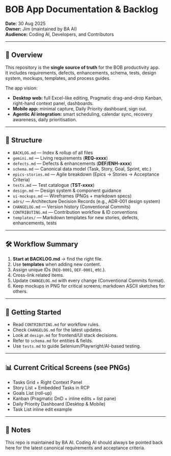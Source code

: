 
# BOB App Documentation & Backlog

**Date:** 30 Aug 2025  
**Owner:** Jim (maintained by BA AI)  
**Audience:** Coding AI, Developers, and Contributors

---

## 📖 Overview
This repository is the **single source of truth** for the BOB productivity app.  
It includes requirements, defects, enhancements, schema, tests, design system, mockups, templates, and process guides.

The app vision:  
- **Desktop web:** full Excel-like editing, Pragmatic drag-and-drop Kanban, right-hand context panel, dashboards.  
- **Mobile app:** minimal capture, Daily Priority dashboard, sign out.  
- **Agentic AI integration:** smart scheduling, calendar sync, recovery awareness, daily prioritisation.

---

## 📂 Structure
- `BACKLOG.md` — Index & rollup of all files  
- `gemini.md` — Living requirements (**REQ-xxxx**)  
- `defects.md` — Defects & enhancements (**DEF/ENH-xxxx**)  
- `schema.md` — Canonical data model (Task, Story, Goal, Sprint, etc.)  
- `epics-stories.md` — Agile breakdown (Epics → Stories → Acceptance Criteria)  
- `tests.md` — Test catalogue (**TST-xxxx**)  
- `design.md` — Design system & component guidance  
- `ui-mockups.md` — Wireframes (PNGs + markdown specs)  
- `adrs/` — Architecture Decision Records (e.g., ADR-001 design system)  
- `CHANGELOG.md` — Version history (Conventional Commits)  
- `CONTRIBUTING.md` — Contribution workflow & ID conventions  
- `templates/` — Markdown templates for new stories, defects, enhancements, tests  

---

## 🛠️ Workflow Summary
1. **Start at BACKLOG.md** → find the right file.  
2. Use **templates** when adding new content.  
3. Assign unique IDs (`REQ-0001`, `DEF-0001`, etc.).  
4. Cross-link related items.  
5. Update `CHANGELOG.md` with every change (Conventional Commits format).  
6. Keep mockups in PNG for critical screens; markdown ASCII sketches for others.  

---

## 🚀 Getting Started
- Read `CONTRIBUTING.md` for workflow rules.  
- Check `CHANGELOG.md` for the latest updates.  
- Look at `design.md` for frontend/UI stack decisions.  
- Refer to `schema.md` for entities & fields.  
- Use `tests.md` to guide Selenium/Playwright/AI-based testing.

---

## 📊 Current Critical Screens (see PNGs)
- Tasks Grid + Right Context Panel  
- Story List + Embedded Tasks in RCP  
- Goals List (roll-up)  
- Kanban (Pragmatic DnD + inline edits + list pane)  
- Daily Priority Dashboard (Desktop & Mobile)  
- Task List inline edit example  

---

## 🙌 Notes
This repo is maintained by BA AI. Coding AI should always be pointed back here for the latest canonical requirements and acceptance criteria.  
